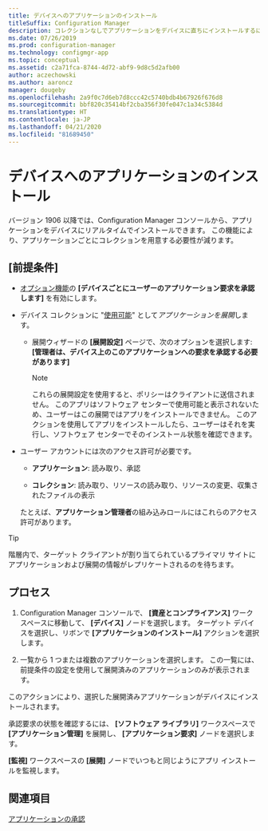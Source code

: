 ```yaml
---
title: デバイスへのアプリケーションのインストール
titleSuffix: Configuration Manager
description: コレクションなしでアプリケーションをデバイスに直ちにインストールするには、Configuration Manager を使用します。
ms.date: 07/26/2019
ms.prod: configuration-manager
ms.technology: configmgr-app
ms.topic: conceptual
ms.assetid: c2a71fca-8744-4d72-abf9-9d8c5d2afb00
author: aczechowski
ms.author: aaroncz
manager: dougeby
ms.openlocfilehash: 2a9f0c7d6eb7d8ccc42c5740bdb4b67926f676d8
ms.sourcegitcommit: bbf820c35414bf2cba356f30fe047c1a34c5384d
ms.translationtype: HT
ms.contentlocale: ja-JP
ms.lasthandoff: 04/21/2020
ms.locfileid: "81689450"
---
```

# <a name="install-applications-for-a-device"></a>デバイスへのアプリケーションのインストール

<!--4402180-->

バージョン 1906 以降では、Configuration Manager コンソールから、アプリケーションをデバイスにリアルタイムでインストールできます。 この機能により、アプリケーションごとにコレクションを用意する必要性が減ります。

## <a name="prerequisites"></a>[前提条件]

- [オプション機能](../../core/servers/manage/install-in-console-updates.md#bkmk_options)の **[デバイスごとにユーザーのアプリケーション要求を承認します]** を有効にします。  

- デバイス コレクションに "[使用可能](deploy-applications.md)" として*アプリケーションを展開*します。  

    - 展開ウィザードの **[展開設定]** ページで、次のオプションを選択します: **[管理者は、デバイス上のこのアプリケーションへの要求を承認する必要があります]**  

        > [!Note]  
        > これらの展開設定を使用すると、ポリシーはクライアントに送信されません。 このアプリはソフトウェア センターで使用可能と表示されないため、ユーザーはこの展開ではアプリをインストールできません。 このアクションを使用してアプリをインストールしたら、ユーザーはそれを実行し、ソフトウェア センターでそのインストール状態を確認できます。

- ユーザー アカウントには次のアクセス許可が必要です。

    - **アプリケーション**: 読み取り、承認

    - **コレクション**: 読み取り、リソースの読み取り、リソースの変更、収集されたファイルの表示

    たとえば、**アプリケーション管理者**の組み込みロールにはこれらのアクセス許可があります。

> [!TIP]
> 階層内で、ターゲット クライアントが割り当てられているプライマリ サイトにアプリケーションおよび展開の情報がレプリケートされるのを待ちます。<!-- SCCMDocs#2113 -->

## <a name="process"></a>プロセス

1. Configuration Manager コンソールで、 **[資産とコンプライアンス]** ワークスペースに移動して、 **[デバイス]** ノードを選択します。 ターゲット デバイスを選択し、リボンで **[アプリケーションのインストール]** アクションを選択します。

1. 一覧から 1 つまたは複数のアプリケーションを選択します。 この一覧には、前提条件の設定を使用して展開済みのアプリケーションのみが表示されます。

このアクションにより、選択した展開済みアプリケーションがデバイスにインストールされます。

承認要求の状態を確認するには、 **[ソフトウェア ライブラリ]** ワークスペースで **[アプリケーション管理]** を展開し、 **[アプリケーション要求]** ノードを選択します。

**[監視]** ワークスペースの **[展開]** ノードでいつもと同じようにアプリ インストールを監視します。


## <a name="see-also"></a>関連項目

[アプリケーションの承認](app-approval.md)
